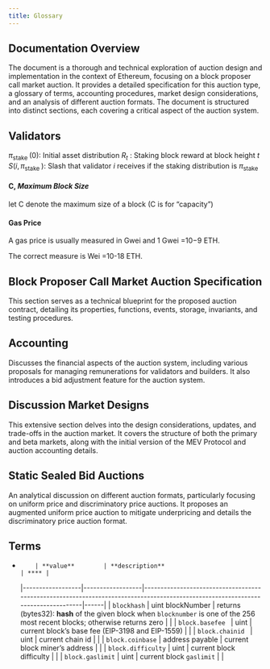 ```yaml
---
title: Glossary
---
```


## Documentation Overview

The document is a thorough and technical exploration of auction design and implementation in the
context of Ethereum, focusing on a block proposer call market auction. It provides a detailed
specification for this auction type, a glossary of terms, accounting procedures, market design
considerations, and an analysis of different auction formats. The document is structured into
distinct sections, each covering a critical aspect of the auction system.

## Validators

$\pi_{\text {stake }}(0):$ Initial asset distribution $R_t$ : Staking block reward at block height
$t$ $S\left(i, \pi_{\text {stake }}\right):$ Slash that validator $i$ receives if the staking
distribution is $\pi_{\text {stake }}$

#### C, _Maximum Block Size_

let C denote the maximum size of a block (C is for “capacity”)

#### Gas Price

A gas price is usually measured in Gwei and 1 Gwei =10−9 ETH.

The correct measure is Wei =10-18 ETH.

## Block Proposer Call Market Auction Specification

This section serves as a technical blueprint for the proposed auction contract, detailing its
properties, functions, events, storage, invariants, and testing procedures.

## Accounting

Discusses the financial aspects of the auction system, including various proposals for managing
remunerations for validators and builders. It also introduces a bid adjustment feature for the
auction system.

## Discussion Market Designs

This extensive section delves into the design considerations, updates, and trade-offs in the auction
market. It covers the structure of both the primary and beta markets, along with the initial version
of the MEV Protocol and auction accounting details.

## Static Sealed Bid Auctions

An analytical discussion on different auction formats, particularly focusing on uniform price and
discriminatory price auctions. It proposes an augmented uniform price auction to mitigate
underpricing and details the discriminatory price auction format.

## Terms

-         | **value**        | **description**                                                                                                                 | **** |
  |------------------|------------------|---------------------------------------------------------------------------------------------------------------------------------|------|
  | `blockhash` | uint blockNumber | returns (bytes32): **hash** of the given block when `blocknumber` is one of the 256 most recent blocks; otherwise returns zero | |
  | `block.basefee ` | uint | current block’s base fee (EIP-3198 and EIP-1559) | |
  | `block.chainid ` | uint | current chain id | |
  | `block.coinbase` | address payable | current block miner’s address | |
  | `block.difficulty` | uint | current block difficulty | |
  | `block.gaslimit` | uint | current block `gaslimit` | |
